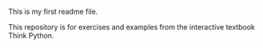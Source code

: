 This is my first readme file.

This repository is for exercises and examples from the interactive textbook
Think Python.
